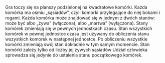 Gra toczy się na planszy podzielonej na kwadratowe komórki.
Każda komórka ma ośmiu „sąsiadów”, czyli komórki przylegające do niej bokami i rogami. 
Każda komórka może znajdować się w jednym z dwóch stanów: może być albo „żywa” (włączona), albo „martwa” (wyłączona).
Stany komórek zmieniają się w pewnych jednostkach czasu.
Stan wszystkich komórek w pewnej jednostce czasu jest używany do obliczenia stanu wszystkich komórek w następnej jednostce.
Po obliczeniu wszystkie komórki zmieniają swój stan dokładnie w tym samym momencie.
Stan komórki zależy tylko od liczby jej żywych sąsiadów
Udział człowieka sprowadza się jedynie do ustalenia stanu początkowego komórek.
